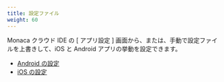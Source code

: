 ```yaml
---
title: 設定ファイル
weight: 60
---
```


Monaca クラウド IDE の [ アプリ設定 ]
画面から、または、手動で設定ファイルを上書きして、iOS と Android
アプリの挙動を設定できます。

- [Android の設定](android)
- [iOS の設定](ios)